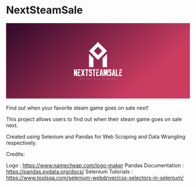 # NextSteamSale

![alt text](https://github.com/ssim3/NextSteamSale/blob/master/cover.png?raw=true)


Find out when your favorite steam game goes on sale next!

This project allows users to find out when their steam game goes on sale next.

Created using Selenium and Pandas for Web Scraping and Data Wrangling respectively.

Credits:

Logo : https://www.namecheap.com/logo-maker
Pandas Documentation : https://pandas.pydata.org/docs/
Selenium Tutorials : https://www.toolsqa.com/selenium-webdriver/css-selectors-in-selenium/

